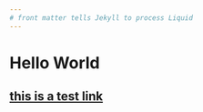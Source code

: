 ```yaml
---
# front matter tells Jekyll to process Liquid
---
```


# Hello World
## [this is a test link](https://github.com)
